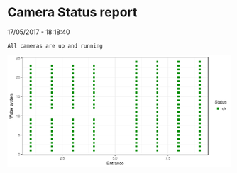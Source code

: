 Camera Status report
================
17/05/2017 - 18:18:40

    All cameras are up and running

![](camreport_files/figure-markdown_github/unnamed-chunk-2-1.png)
